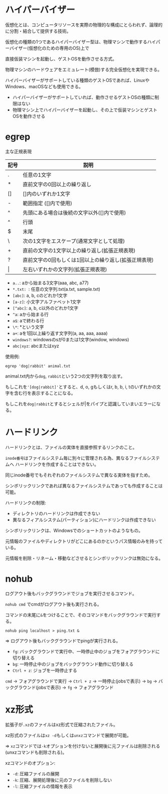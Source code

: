 # ハイパーバイザー

仮想化とは、コンピュータリソースを実際の物理的な構成にとらわれず、論理的に分割・結合して提供する技術。

仮想化の種類の1つであるハイパーバイザー型は、物理マシンで動作するハイパーバイザー(仮想化のための専用のOS)上で

直接仮装マシンを起動し、ゲストOSを動作させる方式。

物理マシンのハードウェアをエミュレート(模倣)する完全仮想化を実現できる。

ハイパーバイザーがサポートしている種類のゲストOSであれば、LinuxやWindows、macOSなども使用できる。

- ハイパーバイザーがサポートしていれば、動作させるゲストOSの種類に制限はない
- 物理マシン上でハイパーバイザーを起動し、その上で仮装マシンとゲストOSを動作させる

# egrep

主な正規表現

| 記号 | 説明                                                 |
|------|------------------------------------------------------|
| .    | 任意の1文字                                          |
| *    | 直前文字の0回以上の繰り返し                          |
| []   | []内のいずれか1文字                                  |
| -    | 範囲指定 ([]内で使用)                                |
| ^    | 先頭にある場合は後続の文字以外([]内で使用)           |
| ^    | 行頭                                                 |
| $    | 末尾                                                 |
| \    | 次の1文字をエスケープ(通常文字として処理)            |
| +    | 直前の文字の1文字以上の繰り返し(拡張正規表現)        |
| ?    | 直前文字の0回もしくは1回以上の繰り返し(拡張正規表現) |
| \|   | 左右いずれかの文字列(拡張正規表現)                   |

- `a..`: aから始まる3文字(aaa, abc, a77)
- `*.txt: `: 任意の文字列.txt(a.txt, sample.txt)
- `[abc]`: a, b, cのどれか1文字
- `[a-z]`: 小文字アルファベット1文字
- `[^abc]`: a, b, c以外のどれか1文字
- `^a`: aから始まる行
- `a$`: aで終わる行
- `\*`: \*という文字
- `a+`: aを1回以上繰り返す文字列(a, aa, aaa, aaaa)
- `windows?`: windowsのsが0または1文字(window, windows)
- `abc|xyz`: abcまたはxyz 

使用例:

```
egrep 'dog|rabbit' animal.txt
```

animal.txt内から`dog`, `rabbit`という2つの文字列を取り出す。

もしこれを`'[dog|rabbit]'`とすると、d, o, gもしくはr, b, b, i, tのいずれかの文字を含む行を表示することになる。

もしこれを`dog|rabbit`とするとシェルが|をパイプと認識していまいエラーになる。

# ハードリンク

ハードリンクとは、ファイルの実体を直接参照するリンクのこと。

`inode番号`はファイルシステム毎に別々に管理される為、異なるファイルシステムへ ハードリンクを作成することはできない。

同じinode番号でもそれぞれのファイルシステムで異なる実体を指すため。

シンボリックリンクであれば異なるファイルシステムであっても作成することは可能。

ハードリンクの制限:

- ディレクトリのハードリンクは作成できない
- 異なるフィアルシステム(パーティション)にハードリンクは作成できない

シンボリックリンクは、Windowsでのショートカットのようなもの。

元情報のファイルやディレクトリがどこにあるのかというパス情報のみを持っている。

元情報を削除・リネーム・移動などさせるとシンボリックリンクは無効になる。

# nohub

ログアウト後もバックグラウンドでジョブを実行させるコマンド。

`nohub cmd` でcmdがログアウト後も実行される。

コマンドの末尾に`&`をつけることで、そのコマンドをバックグラウンドで実行する。

```
nohub ping localhost > ping.txt &
```

=> ログアウト後もバックグラウンドでpingが実行される。

- `fg`: バックグラウンドで実行中、一時停止中のジョブをフォアグラウンドに切り替える
- `bg`: 一時停止中のジョブをバックグラウンド動作に切り替える
- `Ctrl + z`: ジョブを一時停止する

`cmd` → フォアグラウンドで実行 → `Ctrl + z` → 一時停止(jobsで表示) → `bg` → バックグラウンド(jobsで表示) → `fg` → フォアグラウンド

# xz形式

拡張子が`.xz`のファイルはxz形式で圧縮されたファイル。

xz形式のファイルは`xz -d`もしくは`unxz`コマンドで展開が可能。

=> `xz`コマンドでは`-k`オプションを付けないと展開後に元ファイルは削除される(unxzコマンドも削除される)。

xzコマンドのオプション:

- `-d`: 圧縮ファイルの展開
- `-k`: 圧縮、展開処理後に元のファイルを削除しない
- `-l`: 圧縮ファイルの情報を表示

